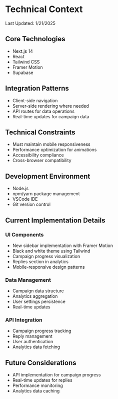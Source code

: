 # Technical Context

Last Updated: 1/21/2025

## Core Technologies
- Next.js 14
- React
- Tailwind CSS
- Framer Motion
- Supabase

## Integration Patterns
- Client-side navigation
- Server-side rendering where needed
- API routes for data operations
- Real-time updates for campaign data

## Technical Constraints
- Must maintain mobile responsiveness
- Performance optimization for animations
- Accessibility compliance
- Cross-browser compatibility

## Development Environment
- Node.js
- npm/yarn package management
- VSCode IDE
- Git version control

## Current Implementation Details

### UI Components
- New sidebar implementation with Framer Motion
- Black and white theme using Tailwind
- Campaign progress visualization
- Replies section in analytics
- Mobile-responsive design patterns

### Data Management
- Campaign data structure
- Analytics aggregation
- User settings persistence
- Real-time updates

### API Integration
- Campaign progress tracking
- Reply management
- User authentication
- Analytics data fetching

## Future Considerations
- API implementation for campaign progress
- Real-time updates for replies
- Performance monitoring
- Analytics data caching
